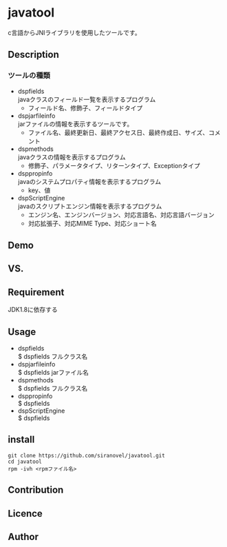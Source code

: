 ﻿javatool
========
c言語からJNIライブラリを使用したツールです。

## Description ##
### ツールの種類 ###
* dspfields  
  javaクラスのフィールド一覧を表示するプログラム 
  - フィールド名、修飾子、フィールドタイプ
* dspjarfileinfo  
  jarファイルの情報を表示するツールです。
  - ファイル名、最終更新日、最終アクセス日、最終作成日、サイズ、コメント
* dspmethods  
  javaクラスの情報を表示するプログラム
  - 修飾子、パラメータタイプ、リターンタイプ、Exceptionタイプ
* dsppropinfo  
  javaのシステムプロパティ情報を表示するプログラム
  - key、値
* dspScriptEngine  
  javaのスクリプトエンジン情報を表示するプログラム
  - エンジン名、エンジンバージョン、対応言語名、対応言語バージョン
  - 対応拡張子、対応MIME Type、対応ショート名

## Demo ##

## VS. ##

## Requirement ##
JDK1.8に依存する

## Usage ##
* dspfields  
  $ dspfields フルクラス名
* dspjarfileinfo  
  $ dspfields jarファイル名
* dspmethods  
  $ dspfields フルクラス名
* dsppropinfo  
  $ dspfields
* dspScriptEngine  
  $ dspfields

## install ##
    git clone https://github.com/siranovel/javatool.git  
    cd javatool  
    rpm -ivh <rpmファイル名>  

## Contribution ##

## Licence ##

## Author ##

